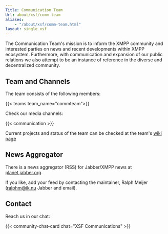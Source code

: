 ```yaml
---
Title: Communication Team
Url: about/xsf/comm-team
aliases:
    - "/about/xsf/comm-team.html"
layout: single_xsf
---
```


The Communication Team's mission is to inform the XMPP community and interested parties on news and recent developments within XMPP ecosystem.
Furthermore, with communication and expansion of our public relations we also attempt to be an instance of reference in the diverse and decentralized community.

## Team and Channels
The team consists of the following members:

{{< teams team_name="commteam">}}

Check our media channels:

{{< communication >}}

Current projects and status of the team can be checked at the team's [wiki page](https://wiki.xmpp.org/web/CommTeam)

## News Aggregator

There is a news aggregator (RSS) for Jabber/XMPP news at [planet.jabber.org](https://planet.jabber.org/).

If you like, add your feed by contacting the maintainer, Ralph Meijer (ralphm@ik.nu Jabber and email).

## Contact
Reach us in our chat:

{{< community-chat-card chat="XSF Communications" >}}
